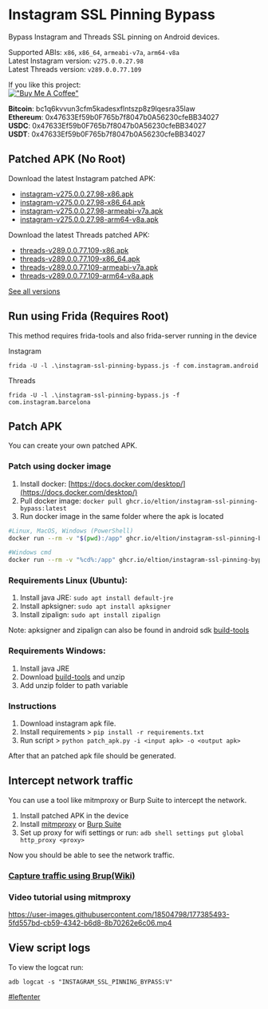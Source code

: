 # Instagram SSL Pinning Bypass

Bypass Instagram and Threads SSL pinning on Android devices.  

Supported ABIs: `x86`, `x86_64`, `armeabi-v7a`, `arm64-v8a`  
Latest Instagram version: `v275.0.0.27.98`  
Latest Threads version: `v289.0.0.77.109`  

If you like this project:  
[!["Buy Me A Coffee"](https://www.buymeacoffee.com/assets/img/custom_images/orange_img.png)](https://www.buymeacoffee.com/eltimusa4q)

**Bitcoin**: bc1q6kvvun3cfm5kadesxflntszp8z9lqesra35law  
**Ethereum**: 0x47633Ef59b0F765b7f8047b0A56230cfeBB34027  
**USDC**: 0x47633Ef59b0F765b7f8047b0A56230cfeBB34027  
**USDT**: 0x47633Ef59b0F765b7f8047b0A56230cfeBB34027  

## Patched APK (No Root)

Download the latest Instagram patched APK: 
+ [instagram-v275.0.0.27.98-x86.apk](https://github.com/Eltion/Instagram-SSL-Pinning-Bypass/releases/download/v275.0.0.27.98/instagram-v275.0.0.27.98-x86.apk)
+ [instagram-v275.0.0.27.98-x86_64.apk](https://github.com/Eltion/Instagram-SSL-Pinning-Bypass/releases/download/v275.0.0.27.98/instagram-v275.0.0.27.98-x86_64.apk)
+ [instagram-v275.0.0.27.98-armeabi-v7a.apk](https://github.com/Eltion/Instagram-SSL-Pinning-Bypass/releases/download/v275.0.0.27.98/instagram-v275.0.0.27.98-armeabi-v7a.apk)
+ [instagram-v275.0.0.27.98-arm64-v8a.apk](https://github.com/Eltion/Instagram-SSL-Pinning-Bypass/releases/download/v275.0.0.27.98/instagram-v275.0.0.27.98-arm64-v8a.apk)  

Download the latest Threads patched APK: 
+ [threads-v289.0.0.77.109-x86.apk](https://github.com/Eltion/Instagram-SSL-Pinning-Bypass/releases/download/v289.0.0.77.109-t/threads-v289.0.0.77.109-x86.apk)
+ [threads-v289.0.0.77.109-x86_64.apk](https://github.com/Eltion/Instagram-SSL-Pinning-Bypass/releases/download/v289.0.0.77.109-t/threads-v289.0.0.77.109-x86_64.apk)
+ [threads-v289.0.0.77.109-armeabi-v7a.apk](https://github.com/Eltion/Instagram-SSL-Pinning-Bypass/releases/download/v289.0.0.77.109-t/threads-v289.0.0.77.109-armeabi-v7a.apk)
+ [threads-v289.0.0.77.109-arm64-v8a.apk](https://github.com/Eltion/Instagram-SSL-Pinning-Bypass/releases/download/v289.0.0.77.109-t/threads-v289.0.0.77.109-arm64-v8a.apk)  

[See all versions](https://github.com/Eltion/Instagram-SSL-Pinning-Bypass/releases/)

## Run using Frida (Requires Root)

This method requires frida-tools and also frida-server running in the device  

Instagram
```
frida -U -l .\instagram-ssl-pinning-bypass.js -f com.instagram.android 
```
Threads  
```
frida -U -l .\instagram-ssl-pinning-bypass.js -f com.instagram.barcelona 
```

## Patch APK

You can create your own patched APK. 

### Patch using docker image
1. Install docker: [https://docs.docker.com/desktop/](https://docs.docker.com/desktop/)
2. Pull docker image: `docker pull ghcr.io/eltion/instagram-ssl-pinning-bypass:latest`  
3. Run docker image in the same folder where the apk is located

```bash
#Linux, MacOS, Windows (PowerShell)
docker run --rm -v "$(pwd):/app" ghcr.io/eltion/instagram-ssl-pinning-bypass:latest -i <input apk> -o <output apk>

#Windows cmd
docker run --rm -v "%cd%:/app" ghcr.io/eltion/instagram-ssl-pinning-bypass:latest -i <input apk> -o <output apk>
```

### Requirements Linux (Ubuntu):
1. Install java JRE: `sudo apt install default-jre`
2. Install apksigner: `sudo apt install apksigner`
3. Install zipalign: `sudo apt install zipalign`  

Note: apksigner and zipalign can also be found in android sdk [build-tools](https://dl.google.com/android/repository/build-tools_r30.0.1-linux.zip)

### Requirements Windows:
1. Install java JRE
2. Download [build-tools](https://dl.google.com/android/repository/build-tools_r30.0.1-windows.zip) and unzip
3. Add unzip folder to path variable

### Instructions

1. Download instagram apk file.
2. Install requirements > `pip install -r requirements.txt`
3. Run script > `python patch_apk.py -i <input apk> -o <output apk>`

After that an patched apk file should be generated.

## Intercept network traffic

You can use a tool like mitmproxy or Burp Suite to intercept the network.

1. Install patched APK in the device
2. Install [mitmproxy](https://mitmproxy.org/) or [Burp Suite](https://portswigger.net/burp)
3. Set up proxy for wifi settings or run: `adb shell settings put global http_proxy <proxy>`

Now you should be able to see the network traffic.

### [Capture traffic using Brup(Wiki)](https://github.com/Eltion/Instagram-SSL-Pinning-Bypass/wiki/Capture-packets-using-Brup-Suite)

### Video tutorial using mitmproxy
https://user-images.githubusercontent.com/18504798/177385493-5fd557bd-cb59-4342-b6d8-8b70262e6c06.mp4


## View script logs
To view the logcat run:
```
adb logcat -s "INSTAGRAM_SSL_PINNING_BYPASS:V"
```

[#leftenter](#leftenter)
